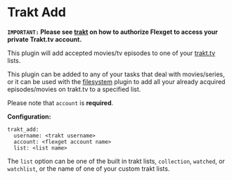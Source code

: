 # Trakt Add

**`IMPORTANT:` Please see [trakt](/Plugins/trakt) on how to authorize Flexget to access your private Trakt.tv account.**

This plugin will add accepted movies/tv episodes to one of your [trakt.tv](http://trakt.tv) lists.

This plugin can be added to any of your tasks that deal with movies/series, or it can be used with the [filesystem](/Plugins/filesystem) plugin to add all your already acquired episodes/movies on trakt.tv to a specified list.

Please note that `account` is **required**.

**Configuration:**

```
trakt_add:
  username: <trakt username>
  account: <flexget account name>
  list: <list name>
```

The `list` option can be one of the built in trakt lists, `collection`, `watched`, or `watchlist`, or the name of one of your custom trakt lists.
